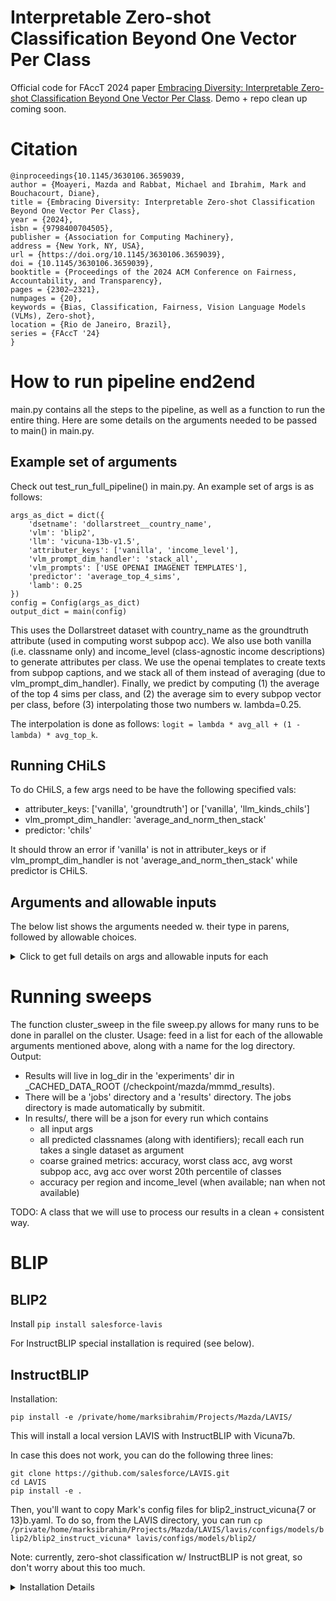# Interpretable Zero-shot Classification Beyond One Vector Per Class

Official code for FAccT 2024 paper [Embracing Diversity: Interpretable Zero-shot Classification Beyond One Vector Per Class](https://dl.acm.org/doi/pdf/10.1145/3630106.3659039). Demo + repo clean up coming soon.

# Citation

```
@inproceedings{10.1145/3630106.3659039,
author = {Moayeri, Mazda and Rabbat, Michael and Ibrahim, Mark and Bouchacourt, Diane},
title = {Embracing Diversity: Interpretable Zero-shot Classification Beyond One Vector Per Class},
year = {2024},
isbn = {9798400704505},
publisher = {Association for Computing Machinery},
address = {New York, NY, USA},
url = {https://doi.org/10.1145/3630106.3659039},
doi = {10.1145/3630106.3659039},
booktitle = {Proceedings of the 2024 ACM Conference on Fairness, Accountability, and Transparency},
pages = {2302–2321},
numpages = {20},
keywords = {Bias, Classification, Fairness, Vision Language Models (VLMs), Zero-shot},
location = {Rio de Janeiro, Brazil},
series = {FAccT '24}
}
```

# How to run pipeline end2end

main.py contains all the steps to the pipeline, as well as a function to run the entire thing.
Here are some details on the arguments needed to be passed to main() in main.py.

## Example set of arguments

Check out test_run_full_pipeline() in main.py. An example set of args is as follows:

```
args_as_dict = dict({
	'dsetname': 'dollarstreet__country_name',
	'vlm': 'blip2',
	'llm': 'vicuna-13b-v1.5',
	'attributer_keys': ['vanilla', 'income_level'],
	'vlm_prompt_dim_handler': 'stack_all', 
	'vlm_prompts': ['USE OPENAI IMAGENET TEMPLATES'],
	'predictor': 'average_top_4_sims',
	'lamb': 0.25
})
config = Config(args_as_dict)
output_dict = main(config)
```

This uses the Dollarstreet dataset with country_name as the groundtruth attribute (used in computing worst subpop acc). 
We also use both vanilla (i.e. classname only) and income_level (class-agnostic income descriptions) to generate attributes per class.
We use the openai templates to create texts from subpop captions, and we stack all of them instead of averaging (due to vlm_prompt_dim_handler).
Finally, we predict by computing (1) the average of the top 4 sims per class, and (2) the average sim to every subpop vector per class, before (3) interpolating those two numbers w. lambda=0.25. 

The interpolation is done as follows: ```logit = lambda * avg_all + (1 - lambda) * avg_top_k```.

## Running CHiLS

To do CHiLS, a few args need to be have the following specified vals:
- attributer_keys: ['vanilla', 'groundtruth'] or ['vanilla', 'llm_kinds_chils']
- vlm_prompt_dim_handler: 'average_and_norm_then_stack'
- predictor: 'chils'

It should throw an error if 'vanilla' is not in attributer_keys or if vlm_prompt_dim_handler is not 'average_and_norm_then_stack' while predictor is CHiLS.

## Arguments and allowable inputs
The below list shows the arguments needed w. their type in parens, followed by allowable choices.

<details><summary>Click to get full details on args and allowable inputs for each</summary>
- dsetname (str): 
	- Breeds dsets: `living17, entity30, entity13, nonliving26`
	- Dollarstreet: `dollarstreet__{region / country.name / income_group}`; second part says what to define as gt attr. Not super important.
	- GeoDE: `geode__{region / country.name}`; second part like in dollarstreet
	- MITStates: `mit_states__{thresh value}`; for now, just use 0.8 or 0.9 for thresh value. This determines how we filter classes.
- vlm (str): `clip_{mtype, e.g. ViT-B/16}` or `blip2`
- llm (str): `vicuna-13b-v1.5`
- attributer_keys (List[str]); Take a look at init_attributer in models/attributer.py to see all the choices. Some notes below
	- 'groundtruth' uses the gt_attrs_per_class per dataset
	- 'vanilla' is classname only
	- 'llm_{query}' uses LLM outputs following llm_query 'query' (e.g. llm_kinds --> answers to 'List diff kinds of {classname}'.)
	- 'income_level' returns a fixed set for all classes
- vlm_prompt_dim_handler (str): `average_and_norm_then_stack, stack_all, average_and_stack`; I'd only use the first two.
- vlm_prompts (List[str]): this is flexbile, but I'd really only use one of the three following:
	- `['a photo of a {}]`
	- `['USE OPENAI IMAGENET TEMPLATES']`
	- `['USE CONDENSED OPENAI TEMPLATES']`
- predictor (str): check out init_predictor in models/predictor.py for all options. Some notes below:
	- `average_top_k` will use whatever is after last '_' as k; same for `interpol_top_sims_k`
- lamb (float): only used for interpol_top_sims_k; I've never tried playing with this. 0.5 is probably fine
</details>

# Running sweeps

The function cluster_sweep in the file sweep.py allows for many runs to be done in parallel on the cluster. 
Usage: feed in a list for each of the allowable arguments mentioned above, along with a name for the log directory.
Output: 
- Results will live in log_dir in the 'experiments' dir in _CACHED_DATA_ROOT (/checkpoint/mazda/mmmd_results).
- There will be a 'jobs' directory and a 'results' directory. The jobs directory is made automatically by submitit. 
- In results/, there will be a json for every run which contains
	- all input args
	- all predicted classnames (along with identifiers); recall each run takes a single dataset as argument
	- coarse grained metrics: accuracy, worst class acc, avg worst subpop acc, avg acc over worst 20th percentile of classes
	- accuracy per region and income_level (when available; nan when not available)

TODO: A class that we will use to process our results in a clean + consistent way. 

# BLIP


## BLIP2

Install `pip install salesforce-lavis`

For InstructBLIP special installation is required (see below).

## InstructBLIP

Installation:

`pip install -e /private/home/marksibrahim/Projects/Mazda/LAVIS/`

This will install a local version LAVIS with InstructBLIP with Vicuna7b. 

In case this does not work, you can do the following three lines:

```
git clone https://github.com/salesforce/LAVIS.git
cd LAVIS
pip install -e . 
```

Then, you'll want to copy Mark's config files for blip2_instruct_vicuna{7 or 13}b.yaml.
To do so, from the LAVIS directory, you can run 
`cp /private/home/marksibrahim/Projects/Mazda/LAVIS/lavis/configs/models/blip2/blip2_instruct_vicuna* lavis/configs/models/blip2/`

Note: currently, zero-shot classification w/ InstructBLIP is not great, so don't worry about this too much.

<details>
  <summary>Installation Details</summary>
	- vicuna-7b-v1.5: `/checkpoint/marksibrahim/models/mazda/vicuna-7b-v1.5/` (downloaded from Hugging Face using repo API)
	- install LAVIS locall and update path above following https://github.com/salesforce/LAVIS/tree/main/projects/instructblip
  
</details>

